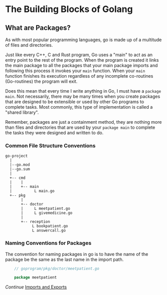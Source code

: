 # The Building Blocks of Golang

## What are Packages?

As with most popular programming languages, go is made up of a multitude of files and directories. 

Just like every C++, C and Rust program, Go uses a "main" to act as an entry point to the rest of the program. When the program is created it links the main package to all the packages that your main package imports and following this process it invokes your `main` function. When your `main` function finishes its execution regardless of any incomplete co-routines (Go-routines) the program will exit. 

Does this mean that every time I write anything in Go, I must have a `package main`. Not necessarily, there may be many times when you create packages that are designed to be extensible or used by other Go programs to complete tasks. Most commonly, this type of implementation is called a "shared library". 

Remember, packages are just a containment method, they are nothing more than files and directories that are used by your `package main` to complete the tasks they were designed and written to do. 

### Common File Structure Conventions

```
go-project
  |
  |--go.mod
  |--go.sum
  |
  +-- cmd
  |    |
  |    +-- main
  |          L main.go 
  +-- pkg
       |
       +-- doctor
       |     L meetpatient.go
   	   |	 L givemedicine.go
       |
       +-- reception
            L bookpatient.go
   	  		L answercall.go
```


### Naming Conventions for Packages

The convention for naming packages in go is to have the name of the package be the same as the last name in the import path. 

```go
	// goprogram/pkg/doctor/meetpatient.go

	package meetpatient
```


*Continue* [Imports and Exports](https://github.com/MathewBravo/The-Go-Bible/blob/main/Before%20The%20Code/002%20Imports%20and%20Exports.md)




